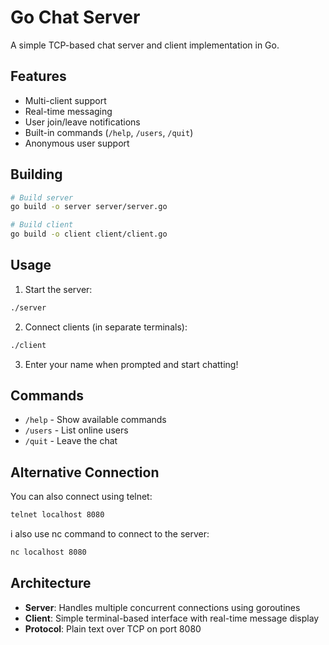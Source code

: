 # Go Chat Server

A simple TCP-based chat server and client implementation in Go.

## Features

- Multi-client support
- Real-time messaging
- User join/leave notifications
- Built-in commands (`/help`, `/users`, `/quit`)
- Anonymous user support

## Building

```bash
# Build server
go build -o server server/server.go

# Build client
go build -o client client/client.go
```

## Usage

1. Start the server:
```bash
./server
```

2. Connect clients (in separate terminals):
```bash
./client
```

3. Enter your name when prompted and start chatting!

## Commands

- `/help` - Show available commands
- `/users` - List online users
- `/quit` - Leave the chat

## Alternative Connection

You can also connect using telnet:
```bash
telnet localhost 8080
```

i also use nc command to connect to the server:

```bash
nc localhost 8080
```

## Architecture

- **Server**: Handles multiple concurrent connections using goroutines
- **Client**: Simple terminal-based interface with real-time message display
- **Protocol**: Plain text over TCP on port 8080
